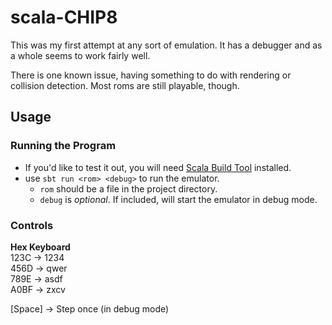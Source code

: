 # scala-CHIP8

This was my first attempt at any sort of emulation. It has a debugger and as a whole seems to work fairly well.

There is one known issue, having something to do with rendering or collision detection. Most roms are still playable, though.

## Usage

### Running the Program
- If you'd like to test it out, you will need [Scala Build Tool](https://www.scala-sbt.org/) installed.
- use ```sbt run <rom> <debug>``` to run the emulator.
  - ```rom``` should be a file in the project directory.
  - ```debug``` is *optional*. If included, will start the emulator in debug mode.

### Controls
**Hex Keyboard**  
123C  ->  1234  
456D  ->  qwer  
789E  ->  asdf  
A0BF  ->  zxcv  

\[Space\] -> Step once (in debug mode)
